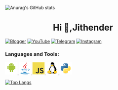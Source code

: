 ![Anurag's GitHub stats](https://github-readme-stats.vercel.app/api?username=jithender2&show_icons=true&theme=radical)

<h1 align="center">Hi 👋,Jithender</h1>

<p align="left">

<a href="https://ethicalhackyt.blogspot.com/" target="blank">![Blogger](https://img.shields.io/badge/Blogger-FF5722?style=for-the-badge&logo=blogger&logoColor=white)</a>
<a href="https://youtube.com/channel/UC9mBBFxkVWsTtLyuHUjvdbg" target="blank">![YouTube](https://img.shields.io/badge/YouTube-%23FF0000.svg?style=for-the-badge&logo=YouTube&logoColor=white)</a>
<a href="https://t.me/MrEthical_Yt" target="blank">![Telegram](https://img.shields.io/badge/Telegram-2CA5E0?style=for-the-badge&logo=telegram&logoColor=white)</a>
<a href="https://www.instagram.com/mr_ethical_yt_/" target="blank">![Instagram](https://img.shields.io/badge/Instagram-%23E4405F.svg?style=for-the-badge&logo=Instagram&logoColor=white)</a>

</p>

<h3 align="left">Languages and Tools:</h3>

<p align="left"> <a href="https://developer.android.com" target="_blank" rel="noreferrer"> <img src="https://raw.githubusercontent.com/devicons/devicon/master/icons/android/android-original-wordmark.svg" alt="android" width="40" height="40"/> </a> <a href="https://www.java.com" target="_blank" rel="noreferrer"> <img src="https://raw.githubusercontent.com/devicons/devicon/master/icons/java/java-original.svg" alt="java" width="40" height="40"/> </a> <a href="https://developer.mozilla.org/en-US/docs/Web/JavaScript" target="_blank" rel="noreferrer"> <img src="https://raw.githubusercontent.com/devicons/devicon/master/icons/javascript/javascript-original.svg" alt="javascript" width="40" height="40"/> </a> <a href="https://www.linux.org/" target="_blank" rel="noreferrer"> <img src="https://raw.githubusercontent.com/devicons/devicon/master/icons/linux/linux-original.svg" alt="linux" width="40" height="40"/> </a> <a href="https://www.python.org" target="_blank" rel="noreferrer"> <img src="https://raw.githubusercontent.com/devicons/devicon/master/icons/python/python-original.svg" alt="python" width="40" height="40"/> </a> </p>

[![Top Langs](https://github-readme-stats.vercel.app/api/top-langs/?username=jithender2&layout=compact)](https://github.com/anuraghazra/github-readme-stats)
